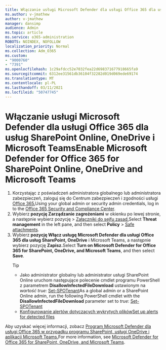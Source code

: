 ```yaml
---
title: Włączanie usługi Microsoft Defender dla usługi Office 365 dla usług SharePoint Online, OneDrive i Microsoft Teams
ms.author: v-jmathew
author: v-jmathew
manager: dansimp
audience: Admin
ms.topic: article
ms.service: o365-administration
ROBOTS: NOINDEX, NOFOLLOW
localization_priority: Normal
ms.collection: Adm_O365
ms.custom:
- "9000760"
- "7391"
ms.openlocfilehash: 1c29afdcc52e7032fea22d698371677918665fa9
ms.sourcegitcommit: 6312ee31561db36104f32282d019d069ede69174
ms.translationtype: MT
ms.contentlocale: pl-PL
ms.lasthandoff: 03/11/2021
ms.locfileid: "50747745"
---
```

# <a name="enable-microsoft-defender-for-office-365-for-sharepoint-online-onedrive-and-microsoft-teams"></a><span data-ttu-id="aed96-102">Włączanie usługi Microsoft Defender dla usługi Office 365 dla usług SharePoint Online, OneDrive i Microsoft Teams</span><span class="sxs-lookup"><span data-stu-id="aed96-102">Enable Microsoft Defender for Office 365 for SharePoint Online, OneDrive and Microsoft Teams</span></span>

1. <span data-ttu-id="aed96-103">Korzystając z poświadczeń administratora globalnego lub administratora zabezpieczeń, zaloguj się do Centrum zabezpieczeń i zgodności usługi [Office 365.](https://protection.office.com/)</span><span class="sxs-lookup"><span data-stu-id="aed96-103">Using your global admin or security admin credentials, log in to the [Office 365 Security and Compliance Center](https://protection.office.com/).</span></span>
2. <span data-ttu-id="aed96-104">Wybierz **pozycję Zarządzanie zagrożeniami** w okienku po lewej stronie, a następnie wybierz pozycję   >  [Załączniki do sejfu zasad.](https://protection.office.com/safeattachment)</span><span class="sxs-lookup"><span data-stu-id="aed96-104">Select **Threat management** in the left pane, and then select **Policy** > [Safe attachments](https://protection.office.com/safeattachment).</span></span>
3. <span data-ttu-id="aed96-105">Wybierz **pozycję Włącz usługę Microsoft Defender dla usługi Office 365 dla usług SharePoint, OneDrive** i Microsoft Teams, a następnie wybierz pozycję **Zapisz.**</span><span class="sxs-lookup"><span data-stu-id="aed96-105">Select **Turn on Microsoft Defender for Office 365 for SharePoint, OneDrive, and Microsoft Teams**, and then select **Save**.</span></span>
    > [!TIP]
    >
    > - <span data-ttu-id="aed96-106">Jako administrator globalny lub administrator usługi SharePoint Online uruchom następujące polecenie cmdlet programu PowerShell z parametrem **DisallowInfectedFileDownload** ustawionym na *wartość true:* [Set-SPOTenant](https://go.microsoft.com/fwlink/?linkid=2092301)</span><span class="sxs-lookup"><span data-stu-id="aed96-106">As a global admin or a SharePoint Online admin, run the following PowerShell cmdlet with the **DisallowInfectedFileDownload** parameter set to *true*: [Set-SPOTenant](https://go.microsoft.com/fwlink/?linkid=2092301)</span></span>
    > - [<span data-ttu-id="aed96-107">Konfigurowanie alertów dotyczących wykrytych plików</span><span class="sxs-lookup"><span data-stu-id="aed96-107">Set up alerts for detected files</span></span>](https://go.microsoft.com/fwlink/?linkid=2092110)

<span data-ttu-id="aed96-108">Aby uzyskać więcej informacji, zobacz [Program Microsoft Defender dla usługi Office 365 w przypadku programu SharePoint, usługi OneDrive i aplikacji Microsoft Teams.](https://go.microsoft.com/fwlink/?linkid=2092041)</span><span class="sxs-lookup"><span data-stu-id="aed96-108">For more information, see [Microsoft Defender for Office 365 for SharePoint, OneDrive, and Microsoft Teams](https://go.microsoft.com/fwlink/?linkid=2092041).</span></span>
